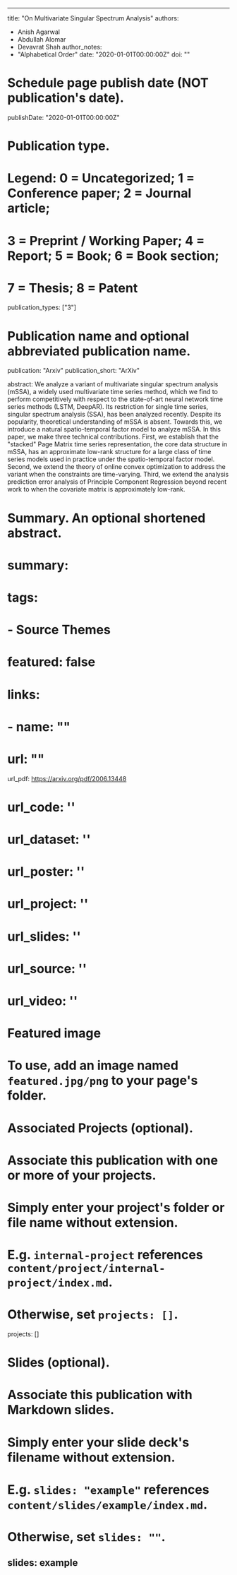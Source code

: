 
---
title: "On Multivariate Singular Spectrum Analysis"
authors:
- Anish Agarwal
- Abdullah Alomar
- Devavrat Shah
author_notes:
- "Alphabetical Order"
date: "2020-01-01T00:00:00Z"
doi: ""

# Schedule page publish date (NOT publication's date).
publishDate: "2020-01-01T00:00:00Z"

# Publication type.
# Legend: 0 = Uncategorized; 1 = Conference paper; 2 = Journal article;
# 3 = Preprint / Working Paper; 4 = Report; 5 = Book; 6 = Book section;
# 7 = Thesis; 8 = Patent
publication_types: ["3"]

# Publication name and optional abbreviated publication name.
publication: "Arxiv"
publication_short: "ArXiv"

abstract: We analyze a variant of multivariate singular spectrum analysis (mSSA), a widely used multivariate time series method, which we find to perform competitively with respect to the state-of-art neural network time series methods (LSTM, DeepAR). Its restriction for single time series, singular spectrum analysis (SSA), has been analyzed recently. Despite its popularity, theoretical understanding of mSSA is absent. Towards this, we introduce a natural spatio-temporal factor model to analyze mSSA. In this paper, we make three technical contributions. First, we establish that the "stacked" Page Matrix time series representation, the core data structure in mSSA, has an approximate low-rank structure for a large class of time series models used in practice under the spatio-temporal factor model. Second, we extend the theory of online convex optimization to address the variant when the constraints are time-varying. Third, we extend the analysis prediction error analysis of Principle Component Regression beyond recent work to when the covariate matrix is approximately low-rank.

# Summary. An optional shortened abstract.
# summary: 
# tags:
# - Source Themes
# featured: false

# links:
# - name: ""
#   url: ""
url_pdf: https://arxiv.org/pdf/2006.13448
# url_code: ''
# url_dataset: ''
# url_poster: ''
# url_project: ''
# url_slides: ''
# url_source: ''
# url_video: ''

# Featured image
# To use, add an image named `featured.jpg/png` to your page's folder. 

# Associated Projects (optional).
#   Associate this publication with one or more of your projects.
#   Simply enter your project's folder or file name without extension.
#   E.g. `internal-project` references `content/project/internal-project/index.md`.
#   Otherwise, set `projects: []`.
projects: []

# Slides (optional).
#   Associate this publication with Markdown slides.
#   Simply enter your slide deck's filename without extension.
#   E.g. `slides: "example"` references `content/slides/example/index.md`.
#   Otherwise, set `slides: ""`.
slides: example
---


